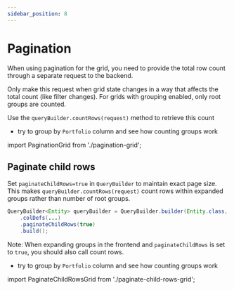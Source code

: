 ```yaml
---
sidebar_position: 8
---
```


# Pagination
When using pagination for the grid, you need to provide the total row count through a separate request to the backend. 

Only make this request when grid state changes in a way that affects the total count (like filter changes).
For grids with grouping enabled, only root groups are counted. 

Use the `queryBuilder.countRows(request)` method to retrieve this count

- try to group by `Portfolio` column and see how counting groups work

import PaginationGrid from './pagination-grid';

<PaginationGrid></PaginationGrid>

## Paginate child rows
Set `paginateChildRows=true` in `QueryBuilder` to maintain exact page size. This makes `queryBuilder.countRows(request)` 
count rows within expanded groups rather than number of root groups.

```java
QueryBuilder<Entity> queryBuilder = QueryBuilder.builder(Entity.class, entityManager)
    .colDefs(...)
    .paginateChildRows(true)
    .build();
```

Note: When expanding groups in the frontend and `paginateChildRows` is set to `true`, you should also call count rows.

- try to group by `Portfolio` column and see how counting groups work

import PaginateChildRowsGrid from './paginate-child-rows-grid';


<PaginateChildRowsGrid></PaginateChildRowsGrid>